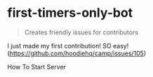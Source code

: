 # first-timers-only-bot

> Creates friendly issues for contributors

I just made my first contribution! SO easy!
(https://github.com/hoodiehq/camp/issues/105)


How To Start Server
